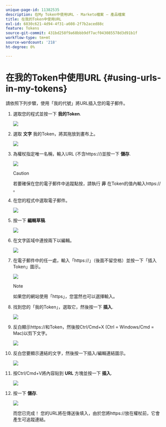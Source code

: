 ```yaml
---
unique-page-id: 11382535
description: 在My Token中使用URL - Marketo檔案 — 產品檔案
title: 在我的Token中使用URL
exl-id: 6830c621-4d94-4f31-a608-2f7b2aced88c
feature: Tokens
source-git-commit: 431bd258f9a68bbb9df7acf043085578d3d91b1f
workflow-type: tm+mt
source-wordcount: '218'
ht-degree: 0%

---
```


# 在我的Token中使用URL {#using-urls-in-my-tokens}

請依照下列步驟，使用「我的代號」將URL插入您的電子郵件。

1. 選取您的程式並按一下 **我的Token**.

   ![](assets/one-4.png)

1. 選取 **文字** 我的Token，將其拖放到畫布上。

   ![](assets/two-4.png)

1. 為權杖指定唯一名稱，輸入URL (不含https://)並按一下 **儲存**.

   ![](assets/three-4.png)

   >[!CAUTION]
   >
   >若要確保在您的電子郵件中追蹤點按，請執行 **非** 在Token的值內輸入https:// 。

1. 在您的程式中選取電子郵件。

   ![](assets/four-3.png)

1. 按一下 **編輯草稿**.

   ![](assets/five-3.png)

1. 在文字區域中連按兩下以編輯。

   ![](assets/six-1.png)

1. 在電子郵件中的任一處，輸入「https://」（後面不留空格）並按一下「插入Token」圖示。

   ![](assets/seven.png)

   >[!NOTE]
   >
   >如果您的網站使用「https」，您當然也可以選擇輸入。

1. 找到您的「我的Token」，選取它，然後按一下 **插入**.

   ![](assets/eight.png)

1. 反白顯示https://和Token，然後按Ctrl/Cmd+X (Ctrl = Windows/Cmd = Mac)以剪下文字。

   ![](assets/nine.png)

1. 反白您要顯示連結的文字，然後按一下插入/編輯連結圖示。

   ![](assets/ten.png)

1. 按Ctrl/Cmd+V將內容貼到 **URL** 方塊並按一下 **插入**.

   ![](assets/eleven.png)

1. 按一下 **儲存**.

   ![](assets/twelve.png)

   而您已完成！ 您的URL將在傳送後填入，由於您將https://放在權杖前，它會產生可追蹤連結。
